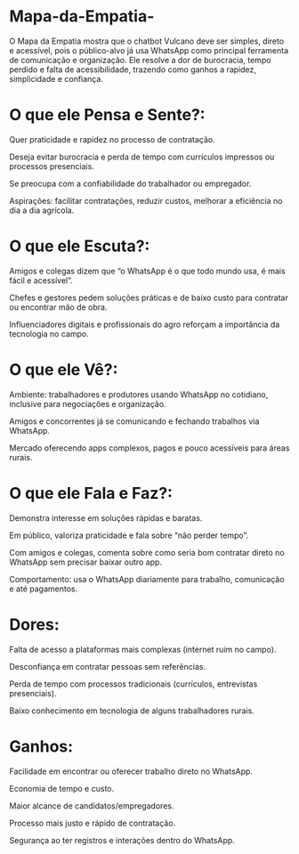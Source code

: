 # Mapa-da-Empatia-

O Mapa da Empatia mostra que o chatbot Vulcano deve ser simples, direto e acessível, pois o público-alvo já usa WhatsApp como principal ferramenta de comunicação e organização. Ele resolve a dor de burocracia, tempo perdido e falta de acessibilidade, trazendo como ganhos a rapidez, simplicidade e confiança.


# O que ele Pensa e Sente?:


Quer praticidade e rapidez no processo de contratação.

Deseja evitar burocracia e perda de tempo com currículos impressos ou processos presenciais.

Se preocupa com a confiabilidade do trabalhador ou empregador.

Aspirações: facilitar contratações, reduzir custos, melhorar a eficiência no dia a dia agrícola.


# O que ele Escuta?:


Amigos e colegas dizem que “o WhatsApp é o que todo mundo usa, é mais fácil e acessível”.

Chefes e gestores pedem soluções práticas e de baixo custo para contratar ou encontrar mão de obra.

Influenciadores digitais e profissionais do agro reforçam a importância da tecnologia no campo.


# O que ele Vê?:


Ambiente: trabalhadores e produtores usando WhatsApp no cotidiano, inclusive para negociações e organização.

Amigos e concorrentes já se comunicando e fechando trabalhos via WhatsApp.

Mercado oferecendo apps complexos, pagos e pouco acessíveis para áreas rurais.


# O que ele Fala e Faz?:


Demonstra interesse em soluções rápidas e baratas.

Em público, valoriza praticidade e fala sobre “não perder tempo”.

Com amigos e colegas, comenta sobre como seria bom contratar direto no WhatsApp sem precisar baixar outro app.

Comportamento: usa o WhatsApp diariamente para trabalho, comunicação e até pagamentos.


# Dores:


Falta de acesso a plataformas mais complexas (internet ruim no campo).

Desconfiança em contratar pessoas sem referências.

Perda de tempo com processos tradicionais (currículos, entrevistas presenciais).

Baixo conhecimento em tecnologia de alguns trabalhadores rurais.


# Ganhos:


Facilidade em encontrar ou oferecer trabalho direto no WhatsApp.

Economia de tempo e custo.

Maior alcance de candidatos/empregadores.

Processo mais justo e rápido de contratação.

Segurança ao ter registros e interações dentro do WhatsApp.
